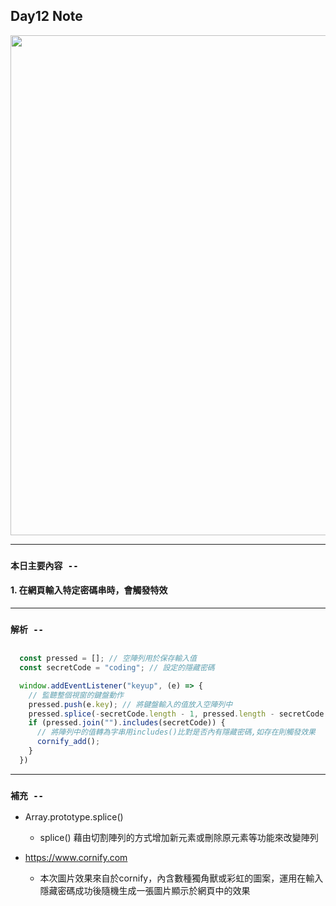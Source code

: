 ## **Day12 Note**

<div align=center><img src="" width=800></div>

---
### `本日主要內容 --`
#### 1. 在網頁輸入特定密碼串時，會觸發特效

---


### `解析 --`

```js

  const pressed = []; // 空陣列用於保存輸入值
  const secretCode = "coding"; // 設定的隱藏密碼

  window.addEventListener("keyup", (e) => {
    // 監聽整個視窗的鍵盤動作
    pressed.push(e.key); // 將鍵盤輸入的值放入空陣列中
    pressed.splice(-secretCode.length - 1, pressed.length - secretCode.length); // 透過splice()讓陣列長度始終與隱藏密碼長度相符, 以利於比對輸入內容是否與隱藏密碼相同
    if (pressed.join("").includes(secretCode)) {
      // 將陣列中的值轉為字串用includes()比對是否內有隱藏密碼,如存在則觸發效果
      cornify_add();
    }
  })

```


---

### **`補充 --`**
* Array.prototype.splice()
  * splice() 藉由切割陣列的方式增加新元素或刪除原元素等功能來改變陣列

* https://www.cornify.com
  * 本次圖片效果來自於cornify，內含數種獨角獸或彩虹的圖案，運用在輸入隱藏密碼成功後隨機生成一張圖片顯示於網頁中的效果
